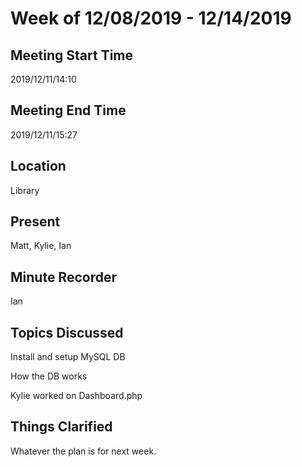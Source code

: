 # Week of 12/08/2019 - 12/14/2019

## Meeting Start Time

2019/12/11/14:10

## Meeting End Time

2019/12/11/15:27

## Location

Library

## Present

Matt, Kylie, Ian

## Minute Recorder

Ian

## Topics Discussed

Install and setup MySQL DB

How the DB works

Kylie worked on Dashboard.php

## Things Clarified

Whatever the plan is for next week.
